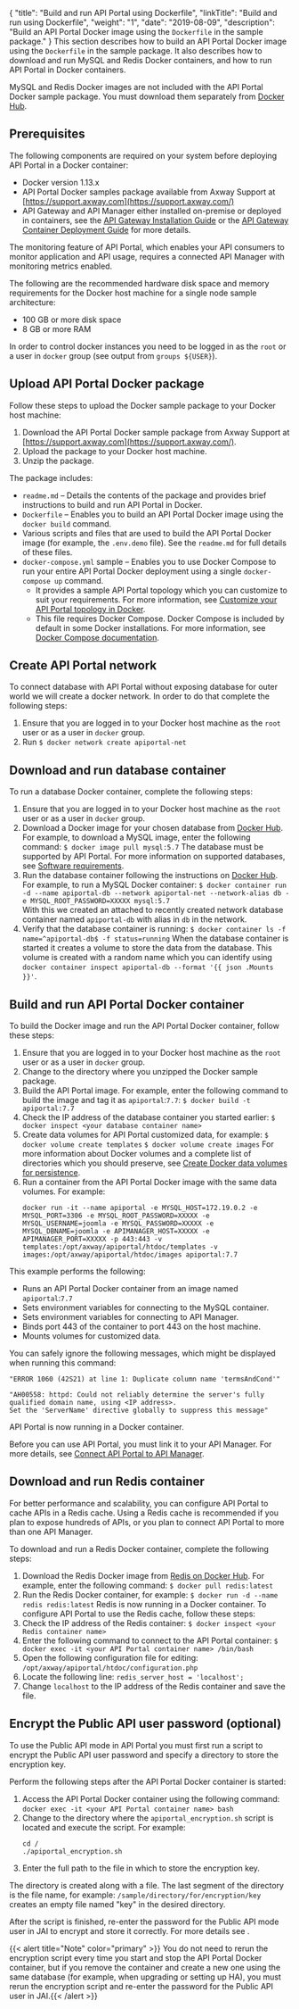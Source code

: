 {
"title": "Build and run API Portal using Dockerfile",
  "linkTitle": "Build and run using Dockerfile",
  "weight": "1",
  "date": "2019-08-09",
  "description": "Build an API Portal Docker image using the `Dockerfile` in the sample package."
}
This section describes how to build an API Portal Docker image using the `Dockerfile` in the sample package. It also describes how to download and run MySQL and Redis Docker containers, and how to run API Portal in Docker containers.

MySQL and Redis Docker images are not included with the API Portal Docker sample package. You must download them separately from [Docker Hub](https://hub.docker.com/).

## Prerequisites

The following components are required on your system before deploying API Portal in a Docker container:

* Docker version 1.13.x
* API Portal Docker samples package available from Axway Support at [https://support.axway.com](https://support.axway.com/)
* API Gateway and API Manager either installed on-premise or deployed in containers, see the [API Gateway Installation Guide](/docs/apim_installation/apigtw_install/) or the [API Gateway Container Deployment Guide](/docs/apim_installation/apigw_containers/) for more details.

The monitoring feature of API Portal, which enables your API consumers to monitor application and API usage, requires a connected API Manager with monitoring metrics enabled.

The following are the recommended hardware disk space and memory requirements for the Docker host machine for a single node sample architecture:

* 100 GB or more disk space
* 8 GB or more RAM

In order to control docker instances you need to be logged in as the `root` or a user in `docker` group (see output from `groups ${USER}`).

## Upload API Portal Docker package

Follow these steps to upload the Docker sample package to your Docker host machine:

1. Download the API Portal Docker sample package from Axway Support at [https://support.axway.com](https://support.axway.com/).
2. Upload the package to your Docker host machine.
3. Unzip the package.

The package includes:

* `readme.md` – Details the contents of the package and provides brief instructions to build and run API Portal in Docker.
* `Dockerfile` – Enables you to build an API Portal Docker image using the `docker build` command.
* Various scripts and files that are used to build the API Portal Docker image (for example, the `.env.demo` file). See the `readme.md` for full details of these files.
* `docker-compose.yml` sample – Enables you to use Docker Compose to run your entire API Portal Docker deployment using a single `docker-compose up` command.
  * It provides a sample API Portal topology which you can customize to suit your requirements. For more information, see [Customize your API Portal topology in Docker](/docs/apim_installation/apiportal_docker/docker_config/).
  * This file requires Docker Compose. Docker Compose is included by default in some Docker installations. For more information, see [Docker Compose documentation](https://docs.docker.com/compose/).

## Create API Portal network

To connect database with API Portal without exposing database for outer world we will create a docker network. In order to do that complete the following steps:

1. Ensure that you are logged in to your Docker host machine as the `root` user or as a user in `docker` group.
2. Run `$ docker network create apiportal-net`

## Download and run database container

To run a database Docker container, complete the following steps:

1. Ensure that you are logged in to your Docker host machine as the `root` user or as a user in `docker` group.
2. Download a Docker image for your chosen database from [Docker Hub](https://hub.docker.com/). For example, to download a MySQL image, enter the following command:
   `$ docker image pull mysql:5.7`
   The database must be supported by API Portal. For more information on supported databases, see [Software requirements](/docs/apim_installation/apiportal_install/install_software_prereqs/).
3. Run the database container following the instructions on [Docker Hub](https://hub.docker.com/). For example, to run a MySQL Docker container:
   `$ docker container run -d --name apiportal-db --network apiportal-net --network-alias db -e MYSQL_ROOT_PASSWORD=XXXXX mysql:5.7`\
   With this we created an attached to recently created network database container named `apiportal-db` with alias in `db` in the network.
4. Verify that the database container is running:
   `$ docker container ls -f name=^apiportal-db$ -f status=running`
   When the database container is started it creates a volume to store the data from the database. This volume is created with a random name which you can identify using `docker container inspect apiportal-db --format '{{ json .Mounts }}'`.

## Build and run API Portal Docker container

To build the Docker image and run the API Portal Docker container, follow these steps:

1. Ensure that you are logged in to your Docker host machine as the `root` user or as a user in `docker` group.
2. Change to the directory where you unzipped the Docker sample package.
3. Build the API Portal image. For example, enter the following command to build the image and tag it as `apiportal`:`7.7`:
   `$ docker build -t apiportal:7.7`
4. Check the IP address of the database container you started earlier:
   `$ docker inspect <your database container name>`
5. Create data volumes for API Portal customized data, for example:
   `$ docker volume create templates`
   `$ docker volume create images`
   For more information about Docker volumes and a complete list of directories which you should preserve, see [Create Docker data volumes for persistence](/docs/apim_installation/apiportal_docker/docker_config/).
6. Run a container from the API Portal Docker image with the same data volumes. For example:
   ```
   docker run -it --name apiportal -e MYSQL_HOST=172.19.0.2 -e MYSQL_PORT=3306 -e MYSQL_ROOT_PASSWORD=XXXXX -e MYSQL_USERNAME=joomla -e MYSQL_PASSWORD=XXXXX -e MYSQL_DBNAME=joomla -e APIMANAGER_HOST=XXXXX -e APIMANAGER_PORT=XXXXX -p 443:443 -v templates:/opt/axway/apiportal/htdoc/templates -v images:/opt/axway/apiportal/htdoc/images apiportal:7.7
   ```

This example performs the following:

* Runs an API Portal Docker container from an image named `apiportal`:`7.7`
* Sets environment variables for connecting to the MySQL container.
* Sets environment variables for connecting to API Manager.
* Binds port 443 of the container to port 443 on the host machine.
* Mounts volumes for customized data.

You can safely ignore the following messages, which might be displayed when running this command:

```
"ERROR 1060 (42S21) at line 1: Duplicate column name 'termsAndCond'"

"AH00558: httpd: Could not reliably determine the server's fully qualified domain name, using <IP address>.
Set the 'ServerName' directive globally to suppress this message"
```

API Portal is now running in a Docker container.

Before you can use API Portal, you must link it to your API Manager. For more details, see [Connect API Portal to API Manager](/docs/apim_installation/apiportal_install/connect_to_apimgr/).

## Download and run Redis container

For better performance and scalability, you can configure API Portal to cache APIs in a Redis cache. Using a Redis cache is recommended if you plan to expose hundreds of APIs, or you plan to connect API Portal to more than one API Manager.

To download and run a Redis Docker container, complete the following steps:

1. Download the Redis Docker image from [Redis on Docker Hub](https://hub.docker.com/_/redis/). For example, enter the following command:
   `$ docker pull redis:latest`
2. Run the Redis Docker container, for example:
   `$ docker run -d --name redis redis:latest`
   Redis is now running in a Docker container. To configure API Portal to use the Redis cache, follow these steps:
3. Check the IP address of the Redis container:
   `$ docker inspect <your Redis container name>`
4. Enter the following command to connect to the API Portal container:
   `$ docker exec -it <your API Portal container name> /bin/bash`
5. Open the following configuration file for editing:
   `/opt/axway/apiportal/htdoc/configuration.php`
6. Locate the following line:
   `redis_server_host = 'localhost';`
7. Change `localhost` to the IP address of the Redis container and save the file.

## Encrypt the Public API user password (optional)

To use the Public API mode in API Portal you must first run a script to encrypt the Public API user password and specify a directory to store the encryption key.

Perform the following steps after the API Portal Docker container is started:

1. Access the API Portal Docker container using the following command:
   `docker exec -it <your API Portal container name> bash`
2. Change to the directory where the `apiportal_encryption.sh` script is located and execute the script. For example:
   ```
   cd /
   ./apiportal_encryption.sh
   ```
3. Enter the full path to the file in which to store the encryption key.

The directory is created along with a file. The last segment of the directory is the file name, for example: `/sample/directory/for/encryption/key` creates an empty file named "key" in the desired directory.

After the script is finished, re-enter the password for the Public API mode user in JAI to encrypt and store it correctly. For more details see .

{{< alert title="Note" color="primary" >}} You do not need to rerun the encryption script every time you start and stop the API Portal Docker container, but if you remove the container and create a new one using the same database (for example, when upgrading or setting up HA), you must rerun the encryption script and re-enter the password for the Public API user in JAI.{{< /alert >}}
